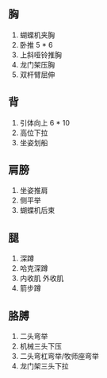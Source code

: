 ## 胸
1. 蝴蝶机夹胸 
2. 卧推 5 * 6
3. 上斜哑铃推胸
4. 龙门架压胸
5. 双杆臂屈伸

## 背
1. 引体向上 6 * 10
2. 高位下拉
3. 坐姿划船

## 肩膀
1. 坐姿推肩
2. 侧平举
3. 蝴蝶机后束

## 腿
1. 深蹲
2. 哈克深蹲
3. 内收肌 外收肌
4. 箭步蹲

## 胳膊
1. 二头弯举
2. 机械三头下压
3. 二头弯杠弯举/牧师座弯举
4. 龙门架三头下拉